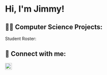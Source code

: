 <h1>Hi, I'm Jimmy! <br/>

<h2>👨‍💻 Computer Science Projects:</h2>
<p>Student Roster:</p>
<p></p>
<h2> 🤳 Connect with me:</h2>


[<img align="left" alt="JimmyGonzalez25 | LinkedIn" width="22px" src="https://cdn.jsdelivr.net/npm/simple-icons@v3/icons/linkedin.svg" />][linkedin]


[linkedin]: https://linkedin.com/in/jimmygonzalez25/
